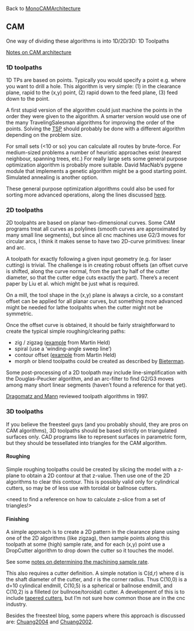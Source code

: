 Back to [MonoCAMArchitecture](MonoCAMArchitecture.md)

## CAM ##
One way of dividing these algorithms is into 1D/2D/3D:
1D Toolpaths

[Notes on CAM architecture](http://www.freesteel.co.uk/wpblog/2006/06/the-structure-of-a-cam-system/)

### 1D toolpaths ###
1D TPs are based on points. Typically you would specify a point e.g. where you want to drill a hole. This algorithm is very simple: (1) in the clearance plane, rapid to the (x,y) point, (2) rapid down to the feed plane, (3) feed down to the point.

A first stupid version of the algorithm could just machine the points in the order they were given to the algorithm. A smarter version would use one of the many TravelingSalesman algorithms for improving the order of the points. Solving the [TSP](http://en.wikipedia.org/wiki/Travelling_salesman) should probably be done with a different algorithm depending on the problem size.

For small sets (<10 or so) you can calculate all routes by brute-force. For medium-sized problems a number of heuristic approaches exist (nearest neighbour, spanning trees, etc.) For really large sets some general purpose optimization algorithm is probably more suitable. David MacNab’s pygene module that implements a genetic algorithm might be a good starting point. Simulated annealing is another option.

These general purpose optimization algorithms could also be used for sorting more advanced operations, along the lines discussed [here](http://www.freesteel.co.uk/wpblog/2006/01/intelligent-machining-algorithms/).

### 2D toolpaths ###
2D toolpahts are based on planar two-dimensional curves. Some CAM programs treat all curves as polylines (smooth curves are approximated by many small line segments), but since all cnc machines use G2/3 moves for circular arcs, I think it makes sense to have two 2D-curve primitives: linear and arc.

A toolpath for exactly following a given input geometry (e.g. for laser cutting) is trivial. The challenge is in creating robust offsets (an offset curve is shifted, along the curve normal, from the part by half of the cutter diameter, so that the cutter edge cuts exactly the part). There’s a recent paper by Liu et al. which might be just what is required.

On a mill, the tool shape in the (x,y) plane is always a circle, so a constant offset can be applied for all planar curves, but something more advanced might be needed for lathe toolpahts when the cutter might not be symmetric.

Once the offset curve is obtained, it should be fairly straightforward to create the typical simple roughing/clearing paths:

  * zig / zigzag ([example](http://www.cosy.sbg.ac.at/~held/projects/pocket_zig/28_zig.gif) from Martin Held)
  * spiral (use a ‘winding-angle sweep line’)
  * contour offset ([example](http://www.cosy.sbg.ac.at/~held/projects/pocket_off/38_off.gif) from Martin Held)
  * morph or blend toolpaths could be created as described by [Bieterman](http://www.ima.umn.edu/industrial/2000-2001/bieterman/bieterman.pdf).

Some post-processing of a 2D toolpath may include line-simplification with the Douglas-Peucker algorithm, and an arc-filter to find G2/G3 moves among many short linear segments (haven’t found a reference for that yet).

[Dragomatz and Mann](http://www.cgl.uwaterloo.ca/~smann/Papers/survey2.pdf) reviewed toolpath algorithms in 1997.

### 3D toolpaths ###
If you believe the freesteel guys (and you probably should, they are pros on CAM algorithms), 3D toolpaths should be based strictly on triangulated surfaces only. CAD programs like to represent surfaces in parametric form, but they should be tessellated into triangles for the CAM algorithm.

#### Roughing ####
Simple roughing toolpaths could be created by slicing the model with a z-plane to obtain a 2D contour at that z-value. Then use one of the 2D algorithms to clear this contour. This is possibly valid only for cylindrical cutters, so may be of less use with toroidal or ballnose cutters.

<need to find a reference on how to calculate z-slice from a set of triangles!>

#### Finishing ####
A simple approach is to create a 2D pattern in the clearance plane using one of the 2D algorithms (like zigzag), then sample points along this toolpath at some (high) sample rate, and for each (x,y) point use a DropCutter algorithm to drop down the cutter so it touches the model.

See some [notes on determining the machining sample rate](http://www.freesteel.co.uk/wpblog/2006/04/sample-rate-from-machining-tolerance/).

This also requires a cutter definition. A simple notation is C(d,r) where d is the shaft diameter of the cutter, and r is the corner radius. Thus C(10,0) is a d=10 cylindical endmill, C(10,5) is a spherical or ballnose endmill, and C(10,2) is a filleted (or bullnose/toroidal) cutter. A development of this is to include [tapered cutters](http://www.freesteel.co.uk/wpblog/2007/02/one-tapered-tool-diagram-coming-up/), but I’m not sure how common those are in the cnc industry.

Besides the freesteel blog, some papers where this approach is discussed are: [Chuang2004](http://dx.doi.org/10.1016/j.cad.2004.10.005) and [Chuang2002](http://www.springerlink.com/content/d6nf8ybb0d3p6k5m/).